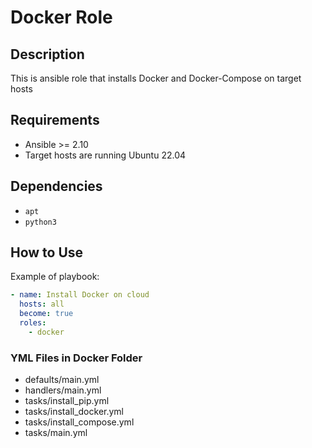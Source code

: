# Docker Role

## Description
This is ansible role that installs Docker and Docker-Compose on target hosts

## Requirements
- Ansible >= 2.10
- Target hosts are running Ubuntu 22.04

## Dependencies

- `apt`
- `python3`

## How to Use

Example of playbook:

```yaml
- name: Install Docker on cloud
  hosts: all
  become: true
  roles:
    - docker
```

### YML Files in Docker Folder

- defaults/main.yml
- handlers/main.yml
- tasks/install_pip.yml
- tasks/install_docker.yml
- tasks/install_compose.yml
- tasks/main.yml